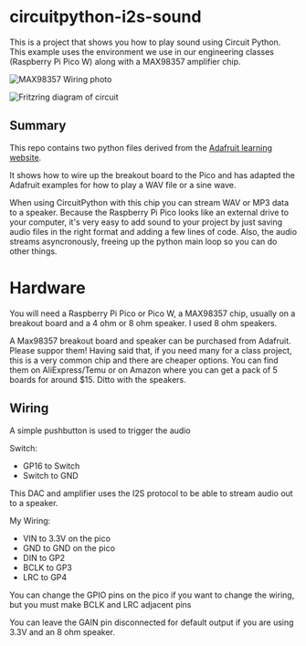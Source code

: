 # circuitpython-i2s-sound
This is a project that shows you how to play sound using Circuit Python. This example uses the environment we use in our engineering classes (Raspberry Pi Pico W) along with a MAX98357 amplifier chip.

![MAX98357 Wiring photo](https://ericzundel.github.io/circuitpython-i2s-sound/MAX98357-wiring.jpg)

![Fritzring diagram of circuit](https://ericzundel.github.io/circuitpython-i2s-sound/fritzring-circuit.png)
## Summary

This repo contains two python files derived from the 
[Adafruit learning website](https://learn.adafruit.com/adafruit-max98357-i2s-class-d-mono-amp).

It shows how to wire up the breakout board to the Pico and has adapted the Adafruit examples for how to play a WAV file or a sine wave.

When using CircuitPython with this chip you can stream WAV or MP3 data to a speaker. Because the Raspberry Pi Pico looks like an external drive to your computer, it's very easy to add sound to your project by just saving audio files in the right format and adding a few lines of code.  Also, the audio streams asyncronously, freeing up the python main loop so you can do other things.

# Hardware

You will need a Raspberry Pi Pico or Pico W, a MAX98357 chip, usually on a breakout board and a 4 ohm or 8 ohm speaker. I used 8 ohm speakers.

A Max98357 breakout board and speaker can be purchased from Adafruit.  Please suppor them! Having said that, if you need many for a class project, this is a very common chip and there are cheaper options. You can find them on AliExpress/Temu or on Amazon where you can get a pack of 5 boards for around $15.  Ditto with the speakers. 

## Wiring

A simple pushbutton is used to trigger the audio

Switch:
-   GP16 to Switch  
-   Switch to GND

This DAC and amplifier uses the I2S protocol to be able to stream audio out to a speaker.

My Wiring:
-   VIN to 3.3V on the pico
-   GND to GND on the pico
-   DIN to GP2
-   BCLK to GP3
-   LRC to GP4


You can change the GPIO pins on the pico if you want to change the wiring, but you
 must make BCLK and LRC adjacent pins

You can leave the GAIN pin disconnected for default output if you are using 3.3V and an 8 ohm speaker.
